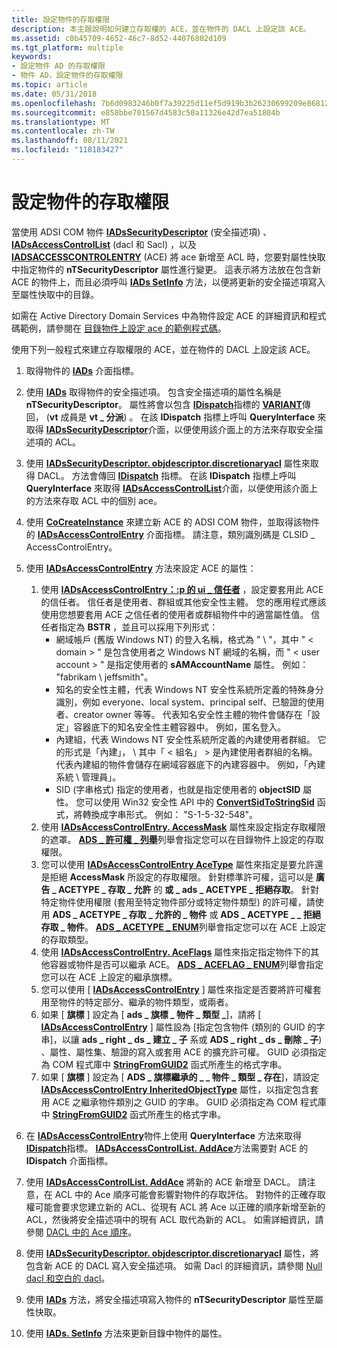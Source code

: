 ```yaml
---
title: 設定物件的存取權限
description: 本主題說明如何建立存取權的 ACE，並在物件的 DACL 上設定該 ACE。
ms.assetid: c0b45709-4652-46c7-8d52-44076802d109
ms.tgt_platform: multiple
keywords:
- 設定物件 AD 的存取權限
- 物件 AD，設定物件的存取權限
ms.topic: article
ms.date: 05/31/2018
ms.openlocfilehash: 7b6d0983246b0f7a39225d11ef5d919b3b26230699209e86812ad68928d072e5
ms.sourcegitcommit: e858bbe701567d4583c50a11326e42d7ea51804b
ms.translationtype: MT
ms.contentlocale: zh-TW
ms.lasthandoff: 08/11/2021
ms.locfileid: "118183427"
---
```

# <a name="setting-access-rights-on-an-object"></a>設定物件的存取權限

當使用 ADSI COM 物件 [**IADsSecurityDescriptor**](/windows/desktop/api/iads/nn-iads-iadssecuritydescriptor) (安全描述項) 、 [**IADsAccessControlList**](/windows/desktop/api/iads/nn-iads-iadsaccesscontrollist) (dacl 和 Sacl) ，以及 [**IADSACCESSCONTROLENTRY**](/windows/desktop/api/iads/nn-iads-iadsaccesscontrolentry) (ACE) 將 ace 新增至 ACL 時，您要對屬性快取中指定物件的 **nTSecurityDescriptor** 屬性進行變更。 這表示將方法放在包含新 ACE 的物件上，而且必須呼叫 [**IADs SetInfo**](/windows/desktop/api/iads/nf-iads-iads-setinfo) 方法，以便將更新的安全描述項寫入至屬性快取中的目錄。

如需在 Active Directory Domain Services 中為物件設定 ACE 的詳細資訊和程式碼範例，請參閱在 [目錄物件上設定 ace 的範例程式碼](example-code-for-setting-an-ace-on-a-directory-object.md)。

使用下列一般程式來建立存取權限的 ACE，並在物件的 DACL 上設定該 ACE。

1.  取得物件的 [**IADs**](/windows/desktop/api/iads/nn-iads-iads) 介面指標。
2.  使用 [**IADs**](/windows/desktop/api/iads/nf-iads-iads-get) 取得物件的安全描述項。 包含安全描述項的屬性名稱是 **nTSecurityDescriptor**。 屬性將會以包含 [**IDispatch**](/windows/win32/api/oaidl/nn-oaidl-idispatch)指標的 [**VARIANT**](/windows/win32/api/oaidl/ns-oaidl-variant)傳回， (**vt** 成員是 **vt \_ 分派**) 。 在該 **IDispatch** 指標上呼叫 **QueryInterface** 來取得 [**IADsSecurityDescriptor**](/windows/desktop/api/iads/nn-iads-iadssecuritydescriptor)介面，以便使用該介面上的方法來存取安全描述項的 ACL。
3.  使用 [**IADsSecurityDescriptor. objdescriptor.discretionaryacl**](/windows/desktop/ADSI/iadssecuritydescriptor-property-methods) 屬性來取得 DACL。 方法會傳回 [**IDispatch**](/windows/win32/api/oaidl/nn-oaidl-idispatch) 指標。 在該 **IDispatch** 指標上呼叫 **QueryInterface** 來取得 [**IADsAccessControlList**](/windows/desktop/api/iads/nn-iads-iadsaccesscontrollist)介面，以便使用該介面上的方法來存取 ACL 中的個別 ace。
4.  使用 [**CoCreateInstance**](/windows/win32/api/combaseapi/nf-combaseapi-cocreateinstance) 來建立新 ACE 的 ADSI COM 物件，並取得該物件的 [**IADsAccessControlEntry**](/windows/desktop/api/iads/nn-iads-iadsaccesscontrolentry) 介面指標。 請注意，類別識別碼是 CLSID \_ AccessControlEntry。
5.  使用 [**IADsAccessControlEntry**](/windows/desktop/api/iads/nn-iads-iadsaccesscontrolentry) 方法來設定 ACE 的屬性：

    1.  使用 [**IADsAccessControlEntry：:p 的 ui \_ 信任者**](/windows/desktop/ADSI/iadsaccesscontrolentry-property-methods) ，設定要套用此 ACE 的信任者。 信任者是使用者、群組或其他安全性主體。 您的應用程式應該使用您想要套用 ACE 之信任者的使用者或群組物件中的適當屬性值。 信任者指定為 **BSTR** ，並且可以採用下列形式：
        -   網域帳戶 (舊版 Windows NT) 的登入名稱，格式為 " <domain> \\ <user account> "，其中 " &lt; domain &gt; " 是包含使用者之 Windows NT 網域的名稱，而 " &lt; user account &gt; " 是指定使用者的 **sAMAccountName** 屬性。 例如： "fabrikam \\ jeffsmith"。
        -   知名的安全性主體，代表 Windows NT 安全性系統所定義的特殊身分識別，例如 everyone、local system、principal self、已驗證的使用者、creator owner 等等。 代表知名安全性主體的物件會儲存在「設定」容器底下的知名安全性主體容器中。 例如，匿名登入。
        -   內建組，代表 Windows NT 安全性系統所定義的內建使用者群組。 它的形式是「內建」， \\ <group name> 其中「 &lt; 組名」 &gt; 是內建使用者群組的名稱。 代表內建組的物件會儲存在網域容器底下的內建容器中。 例如，「內建系統 \\ 管理員」。
        -   SID (字串格式) 指定的使用者，也就是指定使用者的 **objectSID** 屬性。 您可以使用 Win32 安全性 API 中的 [**ConvertSidToStringSid**](/windows/desktop/api/sddl/nf-sddl-convertsidtostringsida) 函式，將轉換成字串形式。 例如： "S-1-5-32-548"。
    2.  使用 [**IADsAccessControlEntry. AccessMask**](/windows/desktop/ADSI/iadsaccesscontrolentry-property-methods) 屬性來設定指定存取權限的遮罩。 [**ADS \_ 許可權 \_ 列舉**](/windows/win32/api/iads/ne-iads-ads_rights_enum)列舉會指定您可以在目錄物件上設定的存取權限。
    3.  您可以使用 [**IADsAccessControlEntry AceType**](/windows/desktop/ADSI/iadsaccesscontrolentry-property-methods) 屬性來指定是要允許還是拒絕 **AccessMask** 所設定的存取權限。 針對標準許可權，這可以是 **廣告 \_ ACETYPE \_ 存取 \_ 允許** 的 **或 \_ ads \_ ACETYPE \_ 拒絕存取**。 針對特定物件使用權限 (套用至特定物件部分或特定物件類型) 的許可權，請使用 **ADS \_ ACETYPE \_ 存取 \_ 允許的 \_ 物件** 或 **ADS \_ ACETYPE \_ \_ 拒絕存取 \_ 物件**。 [**ADS \_ ACETYPE \_ ENUM**](/windows/win32/api/iads/ne-iads-ads_acetype_enum)列舉會指定您可以在 ACE 上設定的存取類型。
    4.  使用 [**IADsAccessControlEntry. AceFlags**](/windows/desktop/ADSI/iadsaccesscontrolentry-property-methods) 屬性來指定指定物件下的其他容器或物件是否可以繼承 ACE。 [**ADS \_ ACEFLAG \_ ENUM**](/windows/win32/api/iads/ne-iads-ads_aceflag_enum)列舉會指定您可以在 ACE 上設定的繼承旗標。
    5.  您可以使用 [ [**IADsAccessControlEntry**](/windows/desktop/ADSI/iadsaccesscontrolentry-property-methods) ] 屬性來指定是否要將許可權套用至物件的特定部分、繼承的物件類型，或兩者。
    6.  如果 [ **旗標** ] 設定為 [ **ads \_ 旗標 \_ 物件 \_ 類型 \_**]，請將 [ [**IADsAccessControlEntry**](/windows/desktop/ADSI/iadsaccesscontrolentry-property-methods) ] 屬性設為 [指定包含物件 (類別的 GUID 的字串]，以讓 **ads \_ right \_ ds \_ 建立 \_ 子** 系或 **ADS \_ right \_ ds \_ 刪除 \_ 子**) 、屬性、屬性集、驗證的寫入或套用 ACE 的擴充許可權。 GUID 必須指定為 COM 程式庫中 [**StringFromGUID2**](/windows/win32/api/combaseapi/nf-combaseapi-stringfromguid2) 函式所產生的格式字串。
    7.  如果 [ **旗標** ] 設定為 [ **ADS \_ 旗標繼承的 \_ \_ 物件 \_ 類型 \_ 存在**]，請設定 [**IADsAccessControlEntry InheritedObjectType**](/windows/desktop/ADSI/iadsaccesscontrolentry-property-methods) 屬性，以指定包含套用 ACE 之繼承物件類別之 GUID 的字串。 GUID 必須指定為 COM 程式庫中 [**StringFromGUID2**](/windows/win32/api/combaseapi/nf-combaseapi-stringfromguid2) 函式所產生的格式字串。

6.  在 [**IADsAccessControlEntry**](/windows/desktop/api/iads/nn-iads-iadsaccesscontrolentry)物件上使用 **QueryInterface** 方法來取得 [**IDispatch**](/windows/win32/api/oaidl/nn-oaidl-idispatch)指標。 [**IADsAccessControlList. AddAce**](/windows/desktop/api/iads/nf-iads-iadsaccesscontrollist-addace)方法需要對 ACE 的 **IDispatch** 介面指標。
7.  使用 [**IADsAccessControlList. AddAce**](/windows/desktop/api/iads/nf-iads-iadsaccesscontrollist-addace) 將新的 ACE 新增至 DACL。 請注意，在 ACL 中的 Ace 順序可能會影響對物件的存取評估。 對物件的正確存取權可能會要求您建立新的 ACL、從現有 ACL 將 Ace 以正確的順序新增至新的 ACL，然後將安全描述項中的現有 ACL 取代為新的 ACL。 如需詳細資訊，請參閱 [DACL 中的 Ace 順序](/windows/desktop/SecAuthZ/order-of-aces-in-a-dacl)。
8.  使用 [**IADsSecurityDescriptor. objdescriptor.discretionaryacl**](/windows/desktop/ADSI/iadssecuritydescriptor-property-methods) 屬性，將包含新 ACE 的 DACL 寫入安全描述項。 如需 Dacl 的詳細資訊，請參閱 [Null dacl 和空白的 dacl](null-dacls-and-empty-dacls.md)。
9.  使用 [**IADs**](/windows/desktop/api/iads/nf-iads-iads-put) 方法，將安全描述項寫入物件的 **nTSecurityDescriptor** 屬性至屬性快取。
10. 使用 [**IADs. SetInfo**](/windows/desktop/api/iads/nf-iads-iads-setinfo) 方法來更新目錄中物件的屬性。

 

 